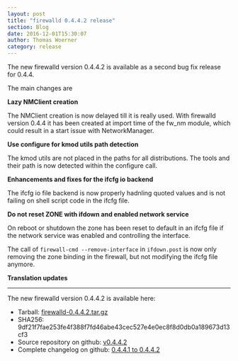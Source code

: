 ```yaml
---
layout: post
title: "firewalld 0.4.4.2 release"
section: Blog
date: 2016-12-01T15:30:07
author: Thomas Woerner
category: release
---
```


The new firewalld version 0.4.4.2 is available as a second bug fix release for 0.4.4.

The main changes are

**Lazy NMClient creation**

The NMClient creation is now delayed till it is really used. With firewalld version 0.4.4 it has been created at import time of the fw_nm module, which could result in a start issue with NetworkManager.

**Use configure for kmod utils path detection**

The kmod utils are not placed in the paths for all distributions. The tools and their path is now detected within the configure call.

**Enhancements and fixes for the ifcfg io backend**

The ifcfg io file backend is now properly hadnling quoted values and is not failing on shell script code in the ifcfg file.

**Do not reset ZONE with ifdown and enabled network service**

On reboot or shutdown the zone has been reset to default in an ifcfg file if the network service was enabled and controlling the interface.
    
The call of `firewall-cmd --remove-interface` in `ifdown.post` is now only removing the zone binding in the firewall, but not modifying the ifcfg file anymore.
    
**Translation updates**

***

The new firewalld version 0.4.4.2 is available here:

 * Tarball: [firewalld-0.4.4.2.tar.gz](https://github.com/firewalld/firewalld/archive/v0.4.4.2.tar.gz#/firewalld-0.4.4.2.tar.gz)
 * SHA256: 9df21f7fae253fe4f388f7fd46abe43cec527e4e0ec8f8d0db0a189673d13cf3
 * Source repository on github: [v0.4.4.2](https://github.com/firewalld/firewalld/releases/tag/v0.4.4.2)
 * Complete changelog on github: [0.4.4.1 to 0.4.4.2](https://github.com/firewalld/firewalld/compare/v0.4.4.1...v0.4.4.2)
